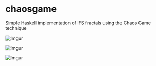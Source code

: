 chaosgame
=========

Simple Haskell implementation of IFS fractals using the Chaos Game technique

![Imgur](http://i.imgur.com/TjM5HlN.png)

![Imgur](http://i.imgur.com/tpWkKOA.png)

![Imgur](http://i.imgur.com/NR2zF5S.png)
